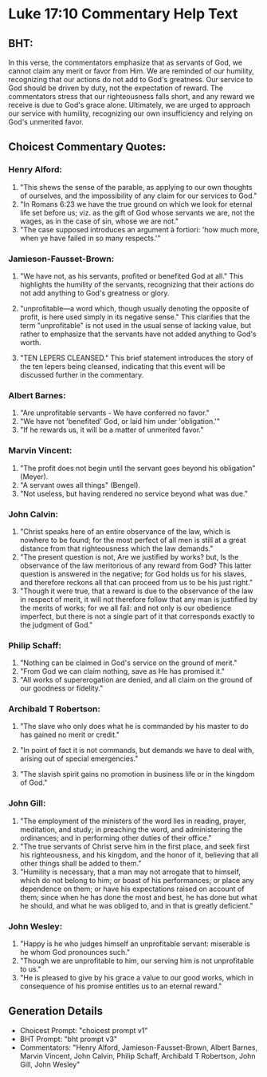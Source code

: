 # Luke 17:10 Commentary Help Text

## BHT:
In this verse, the commentators emphasize that as servants of God, we cannot claim any merit or favor from Him. We are reminded of our humility, recognizing that our actions do not add to God's greatness. Our service to God should be driven by duty, not the expectation of reward. The commentators stress that our righteousness falls short, and any reward we receive is due to God's grace alone. Ultimately, we are urged to approach our service with humility, recognizing our own insufficiency and relying on God's unmerited favor.

## Choicest Commentary Quotes:
### Henry Alford:
1. "This shews the sense of the parable, as applying to our own thoughts of ourselves, and the impossibility of any claim for our services to God."
2. "In Romans 6:23 we have the true ground on which we look for eternal life set before us; viz. as the gift of God whose servants we are, not the wages, as in the case of sin, whose we are not."
3. "The case supposed introduces an argument à fortiori: 'how much more, when ye have failed in so many respects.'"

### Jamieson-Fausset-Brown:
1. "We have not, as his servants, profited or benefited God at all." This highlights the humility of the servants, recognizing that their actions do not add anything to God's greatness or glory.

2. "unprofitable—a word which, though usually denoting the opposite of profit, is here used simply in its negative sense." This clarifies that the term "unprofitable" is not used in the usual sense of lacking value, but rather to emphasize that the servants have not added anything to God's worth.

3. "TEN LEPERS CLEANSED." This brief statement introduces the story of the ten lepers being cleansed, indicating that this event will be discussed further in the commentary.

### Albert Barnes:
1. "Are unprofitable servants - We have conferred no favor." 
2. "We have not 'benefited' God, or laid him under 'obligation.'"
3. "If he rewards us, it will be a matter of unmerited favor."

### Marvin Vincent:
1. "The profit does not begin until the servant goes beyond his obligation" (Meyer).
2. "A servant owes all things" (Bengel).
3. "Not useless, but having rendered no service beyond what was due."

### John Calvin:
1. "Christ speaks here of an entire observance of the law, which is nowhere to be found; for the most perfect of all men is still at a great distance from that righteousness which the law demands."
2. "The present question is not, Are we justified by works? but, Is the observance of the law meritorious of any reward from God? This latter question is answered in the negative; for God holds us for his slaves, and therefore reckons all that can proceed from us to be his just right."
3. "Though it were true, that a reward is due to the observance of the law in respect of merit, it will not therefore follow that any man is justified by the merits of works; for we all fail: and not only is our obedience imperfect, but there is not a single part of it that corresponds exactly to the judgment of God."

### Philip Schaff:
1. "Nothing can be claimed in God's service on the ground of merit."
2. "From God we can claim nothing, save as He has promised it."
3. "All works of supererogation are denied, and all claim on the ground of our goodness or fidelity."

### Archibald T Robertson:
1. "The slave who only does what he is commanded by his master to do has gained no merit or credit." 

2. "In point of fact it is not commands, but demands we have to deal with, arising out of special emergencies." 

3. "The slavish spirit gains no promotion in business life or in the kingdom of God."

### John Gill:
1. "The employment of the ministers of the word lies in reading, prayer, meditation, and study; in preaching the word, and administering the ordinances; and in performing other duties of their office."
2. "The true servants of Christ serve him in the first place, and seek first his righteousness, and his kingdom, and the honor of it, believing that all other things shall be added to them."
3. "Humility is necessary, that a man may not arrogate that to himself, which do not belong to him; or boast of his performances; or place any dependence on them; or have his expectations raised on account of them; since when he has done the most and best, he has done but what he should, and what he was obliged to, and in that is greatly deficient."

### John Wesley:
1. "Happy is he who judges himself an unprofitable servant: miserable is he whom God pronounces such." 
2. "Though we are unprofitable to him, our serving him is not unprofitable to us." 
3. "He is pleased to give by his grace a value to our good works, which in consequence of his promise entitles us to an eternal reward."


## Generation Details
- Choicest Prompt: "choicest prompt v1"
- BHT Prompt: "bht prompt v3"
- Commentators: "Henry Alford, Jamieson-Fausset-Brown, Albert Barnes, Marvin Vincent, John Calvin, Philip Schaff, Archibald T Robertson, John Gill, John Wesley"
